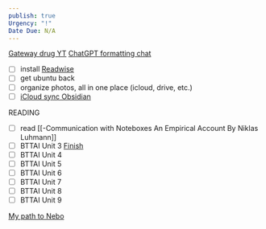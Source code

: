 ```yaml
---
publish: true
Urgency: "!"
Date Due: N/A
---
```

[Gateway drug YT](https://www.youtube.com/watch?v=GRA_fwbdrtc)
[ChatGPT formatting chat](https://chatgpt.com/c/66da7249-99a4-800d-9256-855ba20a7b07)
- [ ] install [Readwise](https://docs.readwise.io/readwise/docs/exporting-highlights/obsidian)
- [ ] get ubuntu back
- [ ] organize photos, all in one place (icloud, drive, etc.)
- [ ] [iCloud sync Obsidian](https://www.youtube.com/watch?v=Fvnaz8eywiI)

READING
- [ ] read [[-Communication with Noteboxes An Empirical Account By Niklas Luhmann]]
- [ ] BTTAI Unit 3 [Finish](https://lms.ecornell.com/courses/1780659/pages/module-introduction-train-a-logistic-regression-model?module_item_id=30104965)
- [ ] BTTAI Unit 4
- [ ] BTTAI Unit 5
- [ ] BTTAI Unit 6
- [ ] BTTAI Unit 7
- [ ] BTTAI Unit 8
- [ ] BTTAI Unit 9

[My path to Nebo](https://www.reddit.com/r/ObsidianMD/comments/1f9r6jl/seeking_handwritingtotext_notetaking/?utm_source=share&utm_medium=web3x&utm_name=web3xcss&utm_term=1&utm_content=share_button)
